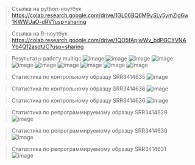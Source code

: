 > Ссылка на python-ноутбук  
https://colab.research.google.com/drive/1GL06BQ6M9ySLy5ymZig6w1KWWUaO-dRV?usp=sharing  

> Ссылка на R-ноутбук  
https://colab.research.google.com/drive/1QO5fApjwWv_bdPGCYVNAYb4Q12asdtJC?usp=sharing

> Результаты работу multiqc
![image](https://user-images.githubusercontent.com/65420132/143933315-8e806e26-cb6f-467f-aee8-0ba2e47a0bad.png)
![image](https://user-images.githubusercontent.com/65420132/143933401-fe7602b6-907b-4c83-8d00-193159b1742e.png)
![image](https://user-images.githubusercontent.com/65420132/143933442-65c5599d-705e-449a-9ff3-135e03f95efa.png)
![image](https://user-images.githubusercontent.com/65420132/143933486-bdb92f3d-4f4e-46ba-b048-4aa24d07f90c.png)
![image](https://user-images.githubusercontent.com/65420132/143933514-ae4ae0e3-8b45-4905-a169-c4dbedc40d5d.png)
![image](https://user-images.githubusercontent.com/65420132/143933556-1e548659-c54f-4ba9-af97-0d4ef455bf1b.png)
![image](https://user-images.githubusercontent.com/65420132/143933573-6f00b094-0794-4146-9364-97e53f7fa7b9.png)
![image](https://user-images.githubusercontent.com/65420132/143933608-41175a12-3f7c-4711-af9b-d0f24d3a63d4.png)
![image](https://user-images.githubusercontent.com/65420132/143933635-748bd389-18b7-4634-b990-096e3a92f158.png)
![image](https://user-images.githubusercontent.com/65420132/143933650-80aeecf1-87a4-4f77-82c4-4e4d8fbf357a.png)  

> Статистика по контрольному образцу SRR3414635
![image](https://user-images.githubusercontent.com/65420132/143934078-752cdc29-383c-419f-bc20-5cb4b7f4cf2d.png)

> Статистика по контрольному образцу SRR3414636
![image](https://user-images.githubusercontent.com/65420132/143934195-e9efeae0-0549-4afb-9dcc-2248fb3af91d.png)  

> Статистика по контрольному образцу SRR3414636
![image](https://user-images.githubusercontent.com/65420132/143934241-e39a38dd-243a-428c-985e-4c1c93b2ac03.png)  

> Статистика по репрограммируемому образцу SRR3414629
![image](https://user-images.githubusercontent.com/65420132/143934305-3f872500-0c11-441d-9d7b-982f9c58c980.png)

> Статистика по репрограммируемому образцу SRR3414630
![image](https://user-images.githubusercontent.com/65420132/143934370-6f3e95f8-bca5-4b55-b155-875f4f4b4b77.png)

> Статистика по репрограммируемому образцу SRR3414631
![image](https://user-images.githubusercontent.com/65420132/143934421-f45cbd22-b586-4549-a628-3081890fb535.png)
